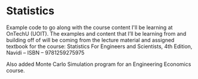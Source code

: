 # Statistics
Example code to go along with the course content I'll be learning at OnTechU (UOIT). The examples and content that I’ll be learning from and building off of will be coming from the lecture material and assigned textbook for the course: Statistics For Engineers and Scientists, 4th Edition, Navidi – ISBN – 9781259275975

Also added Monte Carlo Simulation program for an Engineering Economics course.
